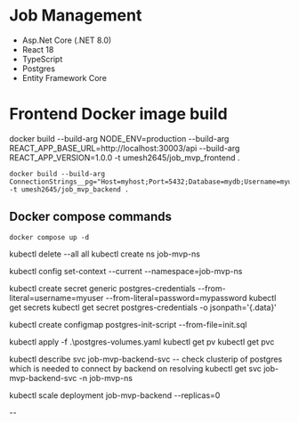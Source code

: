 # Job Management

- Asp.Net Core (.NET 8.0)
- React 18
- TypeScript
- Postgres
- Entity Framework Core

# Frontend Docker image build

docker build --build-arg NODE_ENV=production --build-arg REACT_APP_BASE_URL=http://localhost:30003/api --build-arg REACT_APP_VERSION=1.0.0 -t umesh2645/job_mvp_frontend .

```
docker build --build-arg ConnectionStrings__pg="Host=myhost;Port=5432;Database=mydb;Username=myuser;Password=mypassword;" -t umesh2645/job_mvp_backend .
```

## Docker compose commands

`docker compose up -d`

kubectl delete --all all
kubectl create ns job-mvp-ns

kubectl config set-context --current --namespace=job-mvp-ns

kubectl create secret generic postgres-credentials --from-literal=username=myuser --from-literal=password=mypassword
kubectl get secrets
kubectl get secret postgres-credentials -o jsonpath='{.data}'

kubectl create configmap postgres-init-script --from-file=init.sql

kubectl apply -f .\postgres-volumes.yaml
kubectl get pv
kubectl get pvc

kubectl describe svc job-mvp-backend-svc
-- check clusterip of postgres which is needed to connect by backend on resolving
kubectl get svc job-mvp-backend-svc -n job-mvp-ns

kubectl scale deployment job-mvp-backend --replicas=0

--
